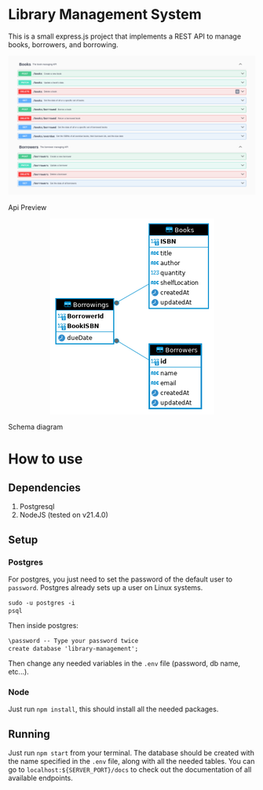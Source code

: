 # Library Management System
This is a small express.js project that implements a REST API to manage books, borrowers, and borrowing.

<p align="center">
    <img src="./images/api.png" alt= "Api preview">
    <p>Api Preview</p>
</p>

<p align="center">
    <img src="./images/schema-diagram.png" alt= "Schema diagram">
    <p>Schema diagram</p>
</p>

# How to use
## Dependencies
1. Postgresql
2. NodeJS (tested on v21.4.0) 

## Setup
### Postgres
For postgres, you just need to set the password of the default user to `password`. Postgres already sets up a user on Linux systems.
```
sudo -u postgres -i
psql
```

Then inside postgres:
```
\password -- Type your password twice
create database 'library-management';
```

Then change any needed variables in the `.env` file (password, db name, etc...).

### Node
Just run `npm install`, this should install all the needed packages.

## Running
Just run `npm start` from your terminal. The database should be created with the name specified in the `.env` file, along with all the needed tables. You can go to `localhost:${SERVER_PORT}/docs` to check out the documentation of all available endpoints.


